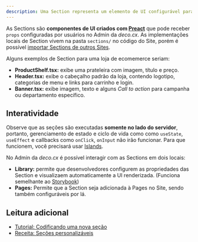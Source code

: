 ```yaml
---
description: Uma Section representa um elemento de UI configurável para um Site deco.cx.
---
```


As Sections são **componentes de UI criados com
[Preact](https://preactjs.com/)** que pode receber `props` configuradas por
usuários no Admin da _deco.cx_. As implementações locais de Section vivem na
pasta `sections/` no código do Site, porém é possível
[importar Sections de outros Sites](/docs/pt/tutorials/importing-other-sites).

Alguns exemplos de Section para uma loja de ecomemerce seriam:

- **ProductShelf.tsx:** exibe uma prateleira com imagem, título e preço.
- **Header.tsx:** exibe o cabeçalho padrão da loja, contendo logotipo,
  categorias de menu e links para carrinho e login.
- **Banner.tsx:** exibe imagem, texto e alguns _Call to action_ para campanha ou
  departamento específico.

## Interatividade

Observe que as seções são executadas **somente no lado do servidor**, portanto,
gerenciamento de estado e ciclo de vida como como `useState`, `useEffect` e
callbacks como `onClick`, `onInput` não irão funcionar. Para que funcionem, você
precisará usar [Islands](https://fresh.deno.dev/docs/concepts/islands).

No Admin da _deco.cx_ é possível interagir com as Sections em dois locais:

- **Library:** permite que desenvolvedores configurem as propriedades das
  Section e visualizaem automaticamente a UI renderizada. (Funciona semelhante
  ao [Storybook](https://storybook.js.org/))
- **Pages:** Permite que a Section seja adicionada à Pages no Site, sendo também
  configuráveis por lá.

## Leitura adicional

- [Tutorial: Codificando uma nova seção](/docs/en/tutorials/creating-a-section)
- [Receita: Seções personalizáveis](/docs/en/recipes/customizable-sections)
